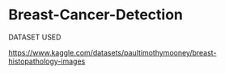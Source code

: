 # Breast-Cancer-Detection
DATASET USED

https://www.kaggle.com/datasets/paultimothymooney/breast-histopathology-images
